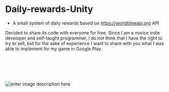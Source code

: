 # Daily-rewards-Unity


 * A small system of daily rewards based on https://worldtimeapi.org API
 
 
Decided to share its code with everyone for free. Since I am a novice indie developer and self-taught programmer, I do not think that I have the right to try to sell, but for the sake of experience I want to share with you what I was able to implement for my game in Google Play.

<br><br><br><br>

![enter image description here](https://mggstudio.ru/GitHub/DailyReward/Screenshot_1.png)